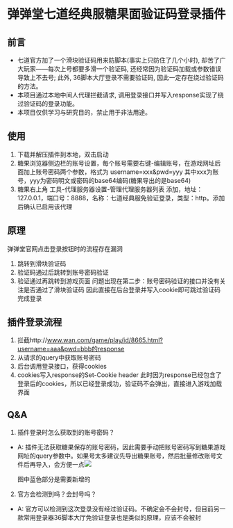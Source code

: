 # 弹弹堂七道经典服糖果面验证码登录插件
## 前言
- 七道官方加了一个滑块验证码用来防脚本(事实上只防住了几个小时), 却苦了广大玩家——每次上号都要多滑一个验证码, 还经常因为验证码加载或参数错误导致上不去号; 此外, 36脚本大厅登录不需要验证码, 因此一定存在绕过验证码的方法。
- 本项目通过本地中间人代理拦截请求, 调用登录接口并写入response实现了绕过验证码的登录功能。
- 本项目仅供学习与研究目的，禁止用于非法用途。
## 使用
1. 下载并解压插件到本地，双击启动
2. 糖果浏览器侧边栏的账号设置，每个账号需要右键-编辑账号，在游戏网址后面加上账号密码两个参数，格式为
username=xxx&pwd=yyy
其中xxx为账号，yyy为密码明文或密码的base64编码(糖果导出的是base64)
1. 糖果右上角 工具-代理服务器设置-管理代理服务器列表 添加，地址：127.0.0.1，端口号：8888，名称：七道经典服免验证登录，类型：http。添加后确认已启用该代理
## 原理
弹弹堂官网点击登录按钮时的流程存在漏洞
1. 跳转到滑块验证码
2. 验证码通过后跳转到账号密码验证
3. 验证通过再跳转到游戏页面
问题出现在第二步：账号密码验证的接口并没有关注是否通过了滑块验证码
因此直接在后台登录并写入cookie即可跳过验证码完成登录

## 插件登录流程
1. 拦截http://www.wan.com/game/play/id/8665.html?username=aaa&pwd=bbb的response
2. 从请求的query中获取账号密码
3. 后台调用登录接口，获得cookies
4. cookies写入response的Set-Cookie header
此时因为response已经包含了登录后的cookies，所以已经登录成功，验证码不会弹出，直接进入游戏加载界面

## Q&A
1. 插件登录时怎么获取到的账号密码？
- A: 插件无法获取糖果保存的账号密码，因此需要手动把账号密码写到糖果游戏网址的query参数中。如果号太多建议先导出糖果账号，然后批量修改账号文件后再导入，会方便一点![](http://qiniu.apale7.cn/20250308200927.png)

  图中蓝色部分是需要新增的
2. 官方会检测到吗？会封号吗？
- A: 官方可以检测到这次登录没有经过验证码。不确定会不会封号，但目前另一款常用登录器36脚本大厅免验证登录也是类似的原理，应该不会被封
